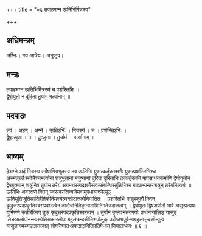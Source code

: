 +++
title = "०६ तवाहमग्न ऊतिभिर्मित्रस्य"

+++
## अधिमन्त्रम्
अग्निः। गय आत्रेयः। अनुष्टुप्।

## मन्त्रः
तवा॒हम॑ग्न ऊ॒तिभि॑र्मि॒त्रस्य॑ च॒ प्रश॑स्तिभिः ।  
द्वे॒षो॒युतो॒ न दु॑रि॒ता तु॒र्याम॒ मर्त्या॑नाम् ॥

## पदपाठः
तव॑ । अ॒हम् । अ॒ग्ने॒ । ऊ॒तिऽभिः॑ । मि॒त्रस्य॑ । च॒ । प्रश॑स्तिऽभिः ।  
द्वे॒षः॒ऽयुतः॑ । न । दुः॒ऽइ॒ता । तु॒र्याम॑ । मर्त्या॑नाम् ॥

## भाष्यम्
हेअग्ने अहं मित्रस्य सर्वेषांमित्रभूतस्य तव ऊतिभिः युष्मत्कर्तृकरक्षणैः युष्मत्प्रशस्तिभिश्च अस्मत्कृतैःस्तोत्रैश्चमर्त्यानां शत्रुभूतानां मनुष्याणां दुरिता दुरितानि तत्कर्तृकानि पापसाधनकर्माणि द्वेषोयुतोन द्वेषयुक्तान् शत्रूनिव तुर्याम तरेयं अयमर्थस्त्वद्रक्षणैस्त्वत्संबन्धिस्तुतिभिश्च बाह्याभ्यन्तरशत्रून् तरेयमित्यर्थः ॥ ऊतिभिः अवरक्षणे क्तिन् ज्वरत्वरस्रिव्यविमवामुपधायाश्चेत्यूठ् ऊतियूतिजूतिसातिहेतिकीर्तयश्चेत्यन्तोदात्तत्वेनिपातितः । प्रशस्तिभिः शंसुस्तुतौ क्तिन् कृदुत्तरपदप्रकृतिस्वरापवादत्वेन तादौचनितिकृत्यतावितिगतेरुदात्तत्वम् । द्वेषोयुतः द्विषअप्रीतौ भावे असुन्प्रत्ययः युमिश्रणे कर्तरिक्विप् तुक् कृदुत्तरपदप्रकृतिस्वरत्वम् । तुर्याम तॄप्लवनतरणयोः प्रार्थनायांलिङ् यासुट् लिङःसलोपोनन्त्यस्येतिसकारलोपः बहुलंछन्दसीतिशपोलुक् उदोष्ठ्यपूर्वस्यबहुलंछ्न्दसीत्युत्वं यासुडागमस्यउदात्तत्वात् शोषनिघातःअपादादावितिप्रतिषेधात् निघाताभावः ॥ ६ ॥
